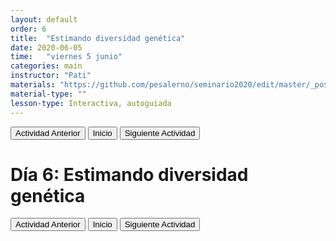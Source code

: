 ```yaml
---
layout: default
order: 6
title:  "Estimando diversidad genética"
date: 2020-06-05
time:   "viernes 5 junio"
categories: main
instructor: "Pati"
materials: "https://github.com/pesalerno/seminario2020/edit/master/_posts/2020-06-05-6_diversidad.md"
material-type: ""
lesson-type: Interactiva, autoguiada
---
```


<a href="https://github.com/pesalerno/seminario2020/blob/master/_posts/2020-06-04-5_filtros2.md"><button>Actividad Anterior</button></a>		<a href="https://pesalerno.github.io/seminario2020/"><button>Inicio</button></a>    <a href="https://pesalerno.github.io/seminario2020/main/2020/06/08/7_divergencia.html"><button>Siguiente Actividad</button></a>

# Día 6: Estimando diversidad genética

<a href="https://github.com/pesalerno/seminario2020/blob/master/_posts/2020-06-04-5_filtros2.md"><button>Actividad Anterior</button></a>		<a href="https://pesalerno.github.io/seminario2020/"><button>Inicio</button></a>    <a href="https://pesalerno.github.io/seminario2020/main/2020/06/08/7_divergencia.html"><button>Siguiente Actividad</button></a>







